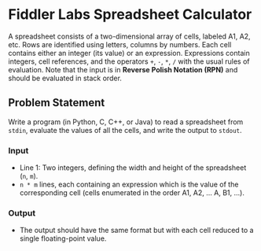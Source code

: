 # Fiddler Labs Spreadsheet Calculator

A spreadsheet consists of a two-dimensional array of cells, labeled A1, A2, etc. Rows are identified using letters, columns by numbers. Each cell contains either an integer (its value) or an expression. Expressions contain integers, cell references, and the operators `+`, `-`, `*`, `/` with the usual rules of evaluation. Note that the input is in **Reverse Polish Notation (RPN)** and should be evaluated in stack order.

## Problem Statement

Write a program (in Python, C, C++, or Java) to read a spreadsheet from `stdin`, evaluate the values of all the cells, and write the output to `stdout`.

### Input

- Line 1: Two integers, defining the width and height of the spreadsheet (`n`, `m`).
- `n * m` lines, each containing an expression which is the value of the corresponding cell (cells enumerated in the order A1, A2, ... A<n>, B1, …).

### Output

- The output should have the same format but with each cell reduced to a single floating-point value.

